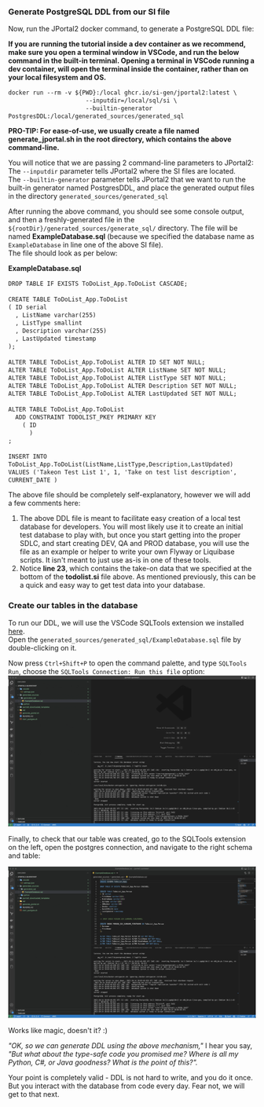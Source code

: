 ### Generate PostgreSQL DDL from our SI file
Now, run the JPortal2 docker command, to generate a PostgreSQL DDL file:

**If you are running the tutorial inside a dev container as we recommend, make sure you open a terminal window in 
VSCode, and run the below command in the built-in terminal. Opening a terminal in VSCode running a dev container, will 
open the terminal inside the container, rather than on your local filesystem and OS.**

```shell
docker run --rm -v ${PWD}:/local ghcr.io/si-gen/jportal2:latest \
                      --inputdir=/local/sql/si \
                      --builtin-generator PostgresDDL:/local/generated_sources/generated_sql
```

**PRO-TIP: For ease-of-use, we usually create a file named generate_jportal.sh in the root directory, which contains 
the above command-line.**

You will notice that we are passing 2 command-line parameters to JPortal2:  
The `--inputdir` parameter tells JPortal2 where the SI files are located.  
The `--builtin-generator` parameter tells JPortal2 that we want to run the built-in generator named PostgresDDL, and 
place the generated output files in the directory `generated_sources/generated_sql`

After running the above command, you should see some console output, and then a freshly-generated file in the 
`${rootDir}/generated_sources/generate_sql/` directory. The file will be named **ExampleDatabase.sql** (because we 
specified the database name as `ExampleDatabase` in line one of the above SI file).  
The file should look as per below:

**ExampleDatabase.sql**
```postgresql
DROP TABLE IF EXISTS ToDoList_App.ToDoList CASCADE;

CREATE TABLE ToDoList_App.ToDoList
( ID serial
  , ListName varchar(255)
  , ListType smallint
  , Description varchar(255)
  , LastUpdated timestamp
);

ALTER TABLE ToDoList_App.ToDoList ALTER ID SET NOT NULL;
ALTER TABLE ToDoList_App.ToDoList ALTER ListName SET NOT NULL;
ALTER TABLE ToDoList_App.ToDoList ALTER ListType SET NOT NULL;
ALTER TABLE ToDoList_App.ToDoList ALTER Description SET NOT NULL;
ALTER TABLE ToDoList_App.ToDoList ALTER LastUpdated SET NOT NULL;

ALTER TABLE ToDoList_App.ToDoList
  ADD CONSTRAINT TODOLIST_PKEY PRIMARY KEY
    ( ID
      )
;

INSERT INTO ToDoList_App.ToDoList(ListName,ListType,Description,LastUpdated) VALUES ('Takeon Test List 1', 1, 'Take on test list description', CURRENT_DATE )
```

The above file should be completely self-explanatory, however we will add a few comments here:
1. The above DDL file is meant to facilitate easy creation of a local test database for developers. You will most likely use it to create an initial test database to play with, but once you start getting into the proper SDLC, and start creating DEV, QA and PROD database, you will use the file as an example or helper to write your own Flyway or Liquibase scripts. It isn't meant to just use as-is in one of these tools.
2. Notice **line 23**, which contains the take-on data that we specified at the bottom of the **todolist.si** file above. As mentioned previously, this can be a quick and easy way to get test data into your database.

### Create our tables in the database
To run our DDL, we will use the VSCode SQLTools extension we installed [here](setting-up-the-project-directory-and-sqltools-extension.md).  
Open the `generated_sources/generated_sql/ExampleDatabase.sql` file by double-clicking on it.

Now press `Ctrl+Shift+P` to open the command palette, and type `SQLTools Run`, choose the `SQLTools Connection: Run this file` option:
![Run the DDL](../img/run-query.gif)

Finally, to check that our table was created, go to the SQLTools extension on the left, open the postgres connection,
and navigate to the right schema and table:

![Query the table](../img/query-table.gif)

Works like magic, doesn't it? :)


*"OK, so we can generate DDL using the above mechanism,"* I hear you say, *"But what about the type-safe code you promised me? Where is all my Python, C#, or Java goodness? What is the point of this?".*

Your point is completely valid - DDL is not hard to write, and you do it once. But you interact with the database from code every day. Fear not, we will get to that next.
